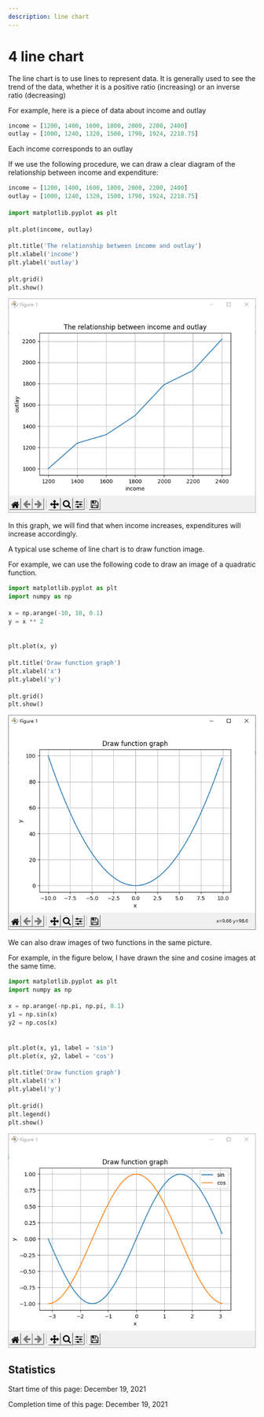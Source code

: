 ```yaml
---
description: line chart
---
```


# 4 line chart

The line chart is to use lines to represent data. It is generally used to see the trend of the data, whether it is a positive ratio (increasing) or an inverse ratio (decreasing)

For example, here is a piece of data about income and outlay

```python
income = [1200, 1400, 1600, 1800, 2000, 2200, 2400]
outlay = [1000, 1240, 1320, 1500, 1790, 1924, 2218.75]
```

Each income corresponds to an outlay

If we use the following procedure, we can draw a clear diagram of the relationship between income and expenditure:

```python
income = [1200, 1400, 1600, 1800, 2000, 2200, 2400]
outlay = [1000, 1240, 1320, 1500, 1790, 1924, 2218.75]

import matplotlib.pyplot as plt

plt.plot(income, outlay)

plt.title('The relationship between income and outlay')
plt.xlabel('income')
plt.ylabel('outlay')

plt.grid()
plt.show()
```

![The relationship between income and outlay](<../.gitbook/assets/image (3).png>)

In this graph, we will find that when income increases, expenditures will increase accordingly.&#x20;



A typical use scheme of line chart is to draw function image.

For example, we can use the following code to draw an image of a quadratic function.

```python
import matplotlib.pyplot as plt
import numpy as np
 
x = np.arange(-10, 10, 0.1)
y = x ** 2
 

plt.plot(x, y)

plt.title('Draw function graph')
plt.xlabel('x')
plt.ylabel('y')

plt.grid()
plt.show()
```

![quadratic function](../.gitbook/assets/image.png)

We can also draw images of two functions in the same picture.

For example, in the figure below, I have drawn the sine and cosine images at the same time.

```python
import matplotlib.pyplot as plt
import numpy as np
 
x = np.arange(-np.pi, np.pi, 0.1)
y1 = np.sin(x)
y2 = np.cos(x)
 

plt.plot(x, y1, label = 'sin')
plt.plot(x, y2, label = 'cos')

plt.title('Draw function graph')
plt.xlabel('x')
plt.ylabel('y')

plt.grid()
plt.legend()
plt.show()
```

![Plot two functions at the same time](<../.gitbook/assets/image (2).png>)











## Statistics

Start time of this page: December 19, 2021

Completion time of this page: December 19, 2021
